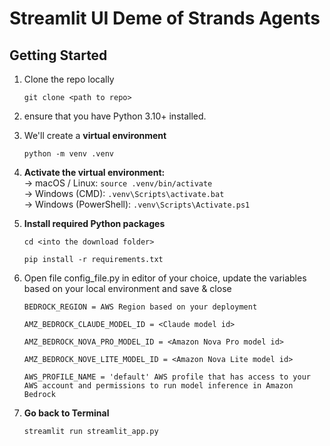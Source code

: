 # Streamlit UI Deme of Strands Agents

## Getting Started  


1. Clone the repo locally  

    `git clone <path to repo>`

2. ensure that you have Python 3.10+ installed.

3. We'll create a **virtual environment**  

    `python -m venv .venv`

4. **Activate the virtual environment:**   
    -> macOS / Linux: `source .venv/bin/activate`   
    -> Windows (CMD): `.venv\Scripts\activate.bat`     
    -> Windows (PowerShell): `.venv\Scripts\Activate.ps1`  

5. **Install required Python packages**  

    `cd <into the download folder>`  

    `pip install -r requirements.txt`  

6. Open file config_file.py in editor of your choice, update the variables based on your local environment and save & close 

    `BEDROCK_REGION = AWS Region based on your deployment`

    `AMZ_BEDROCK_CLAUDE_MODEL_ID = <Claude model id>`  

    `AMZ_BEDROCK_NOVA_PRO_MODEL_ID = <Amazon Nova Pro model id>`  

    `AMZ_BEDROCK_NOVE_LITE_MODEL_ID = <Amazon Nova Lite model id>`  

    `AWS_PROFILE_NAME = 'default' AWS profile that has access to your AWS account and permissions to run model inference in Amazon Bedrock` 


7. **Go back to Terminal**  

    `streamlit run streamlit_app.py`